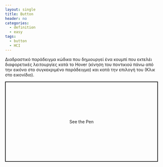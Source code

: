 ```yaml
---
layout: single
title: Button
header: no
categories:
  - definition
  - easy
tags:
  - button
  - HCI
---
```


Διαδραστικό παράδειγμα κώδικα που δημιουργεί ένα κουμπί που εκτελέι διαφορετικές λειτουργίες κατά το Hover (κίνηση του ποντικιού πάνω από την εικόνα στο συγκεκριμένο παράδειγμα) και κατά την επιλογή του (Κλικ στο εικονίδιο).

<p class="codepen" data-height="265" data-theme-id="light" data-default-tab="js,result" data-user="moya10" data-slug-hash="WNxMrXE" style="height: 265px; box-sizing: border-box; display: flex; align-items: center; justify-content: center; border: 2px solid; margin: 1em 0; padding: 1em;" >
  <span>See the Pen <a href="https://codepen.io/moya10/pen/WNxMrXE"></a></span>
</p>
<script async src="https://static.codepen.io/assets/embed/ei.js">

